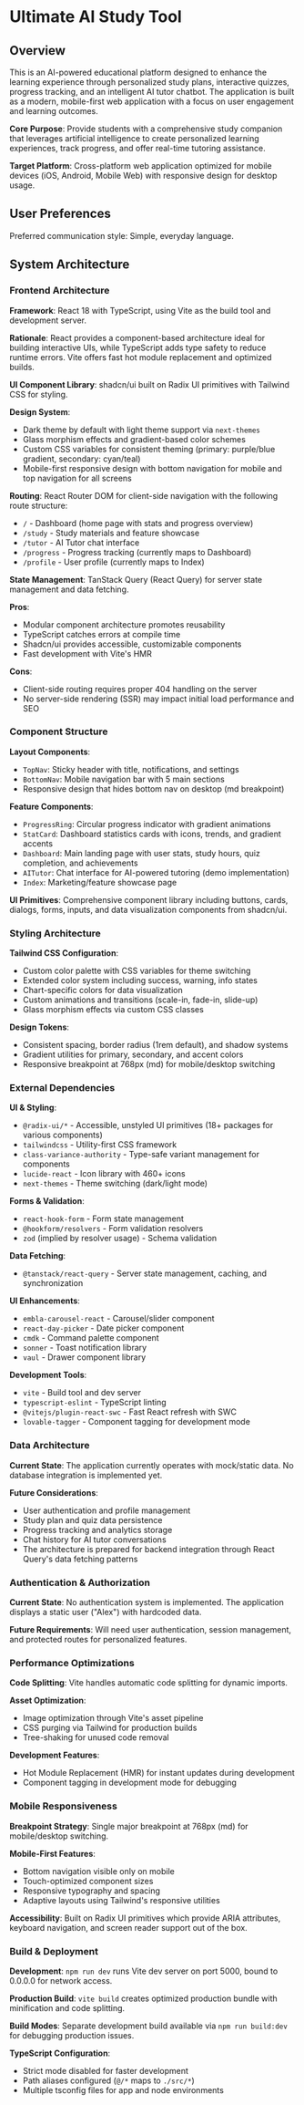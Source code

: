 # Ultimate AI Study Tool

## Overview

This is an AI-powered educational platform designed to enhance the learning experience through personalized study plans, interactive quizzes, progress tracking, and an intelligent AI tutor chatbot. The application is built as a modern, mobile-first web application with a focus on user engagement and learning outcomes.

**Core Purpose**: Provide students with a comprehensive study companion that leverages artificial intelligence to create personalized learning experiences, track progress, and offer real-time tutoring assistance.

**Target Platform**: Cross-platform web application optimized for mobile devices (iOS, Android, Mobile Web) with responsive design for desktop usage.

## User Preferences

Preferred communication style: Simple, everyday language.

## System Architecture

### Frontend Architecture

**Framework**: React 18 with TypeScript, using Vite as the build tool and development server.

**Rationale**: React provides a component-based architecture ideal for building interactive UIs, while TypeScript adds type safety to reduce runtime errors. Vite offers fast hot module replacement and optimized builds.

**UI Component Library**: shadcn/ui built on Radix UI primitives with Tailwind CSS for styling.

**Design System**:
- Dark theme by default with light theme support via `next-themes`
- Glass morphism effects and gradient-based color schemes
- Custom CSS variables for consistent theming (primary: purple/blue gradient, secondary: cyan/teal)
- Mobile-first responsive design with bottom navigation for mobile and top navigation for all screens

**Routing**: React Router DOM for client-side navigation with the following route structure:
- `/` - Dashboard (home page with stats and progress overview)
- `/study` - Study materials and feature showcase
- `/tutor` - AI Tutor chat interface
- `/progress` - Progress tracking (currently maps to Dashboard)
- `/profile` - User profile (currently maps to Index)

**State Management**: TanStack Query (React Query) for server state management and data fetching.

**Pros**: 
- Modular component architecture promotes reusability
- TypeScript catches errors at compile time
- Shadcn/ui provides accessible, customizable components
- Fast development with Vite's HMR

**Cons**: 
- Client-side routing requires proper 404 handling on the server
- No server-side rendering (SSR) may impact initial load performance and SEO

### Component Structure

**Layout Components**:
- `TopNav`: Sticky header with title, notifications, and settings
- `BottomNav`: Mobile navigation bar with 5 main sections
- Responsive design that hides bottom nav on desktop (md breakpoint)

**Feature Components**:
- `ProgressRing`: Circular progress indicator with gradient animations
- `StatCard`: Dashboard statistics cards with icons, trends, and gradient accents
- `Dashboard`: Main landing page with user stats, study hours, quiz completion, and achievements
- `AITutor`: Chat interface for AI-powered tutoring (demo implementation)
- `Index`: Marketing/feature showcase page

**UI Primitives**: Comprehensive component library including buttons, cards, dialogs, forms, inputs, and data visualization components from shadcn/ui.

### Styling Architecture

**Tailwind CSS Configuration**:
- Custom color palette with CSS variables for theme switching
- Extended color system including success, warning, info states
- Chart-specific colors for data visualization
- Custom animations and transitions (scale-in, fade-in, slide-up)
- Glass morphism effects via custom CSS classes

**Design Tokens**:
- Consistent spacing, border radius (1rem default), and shadow systems
- Gradient utilities for primary, secondary, and accent colors
- Responsive breakpoint at 768px (md) for mobile/desktop switching

### External Dependencies

**UI & Styling**:
- `@radix-ui/*` - Accessible, unstyled UI primitives (18+ packages for various components)
- `tailwindcss` - Utility-first CSS framework
- `class-variance-authority` - Type-safe variant management for components
- `lucide-react` - Icon library with 460+ icons
- `next-themes` - Theme switching (dark/light mode)

**Forms & Validation**:
- `react-hook-form` - Form state management
- `@hookform/resolvers` - Form validation resolvers
- `zod` (implied by resolver usage) - Schema validation

**Data Fetching**:
- `@tanstack/react-query` - Server state management, caching, and synchronization

**UI Enhancements**:
- `embla-carousel-react` - Carousel/slider component
- `react-day-picker` - Date picker component
- `cmdk` - Command palette component
- `sonner` - Toast notification library
- `vaul` - Drawer component library

**Development Tools**:
- `vite` - Build tool and dev server
- `typescript-eslint` - TypeScript linting
- `@vitejs/plugin-react-swc` - Fast React refresh with SWC
- `lovable-tagger` - Component tagging for development mode

### Data Architecture

**Current State**: The application currently operates with mock/static data. No database integration is implemented yet.

**Future Considerations**: 
- User authentication and profile management
- Study plan and quiz data persistence
- Progress tracking and analytics storage
- Chat history for AI tutor conversations
- The architecture is prepared for backend integration through React Query's data fetching patterns

### Authentication & Authorization

**Current State**: No authentication system is implemented. The application displays a static user ("Alex") with hardcoded data.

**Future Requirements**: Will need user authentication, session management, and protected routes for personalized features.

### Performance Optimizations

**Code Splitting**: Vite handles automatic code splitting for dynamic imports.

**Asset Optimization**: 
- Image optimization through Vite's asset pipeline
- CSS purging via Tailwind for production builds
- Tree-shaking for unused code removal

**Development Features**:
- Hot Module Replacement (HMR) for instant updates during development
- Component tagging in development mode for debugging

### Mobile Responsiveness

**Breakpoint Strategy**: Single major breakpoint at 768px (md) for mobile/desktop switching.

**Mobile-First Features**:
- Bottom navigation visible only on mobile
- Touch-optimized component sizes
- Responsive typography and spacing
- Adaptive layouts using Tailwind's responsive utilities

**Accessibility**: Built on Radix UI primitives which provide ARIA attributes, keyboard navigation, and screen reader support out of the box.

### Build & Deployment

**Development**: `npm run dev` runs Vite dev server on port 5000, bound to 0.0.0.0 for network access.

**Production Build**: `vite build` creates optimized production bundle with minification and code splitting.

**Build Modes**: Separate development build available via `npm run build:dev` for debugging production issues.

**TypeScript Configuration**: 
- Strict mode disabled for faster development
- Path aliases configured (`@/*` maps to `./src/*`)
- Multiple tsconfig files for app and node environments